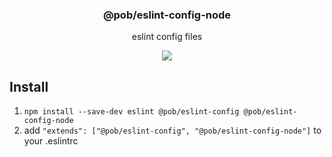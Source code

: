 <h3 align="center">
  @pob/eslint-config-node
</h3>

<p align="center">
  eslint config files
</p>

<p align="center">
  <a href="https://npmjs.org/package/@pob/eslint-config-node"><img src="https://img.shields.io/npm/v/@pob/eslint-config-node.svg?style=flat-square"></a>
</p>

## Install

1. `npm install --save-dev eslint @pob/eslint-config @pob/eslint-config-node`
2. add `"extends": ["@pob/eslint-config", "@pob/eslint-config-node"]` to your .eslintrc
